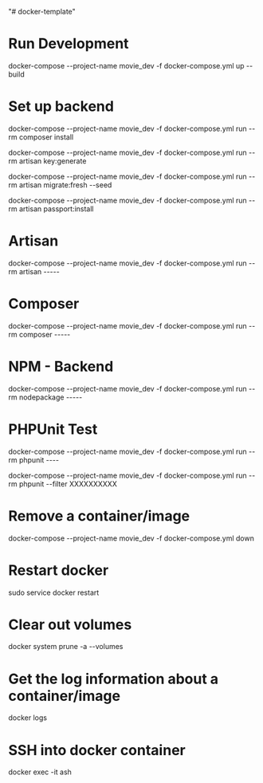 "# docker-template"

# Run Development

docker-compose --project-name movie_dev -f docker-compose.yml up --build

# Set up backend

docker-compose --project-name movie_dev -f docker-compose.yml run --rm composer install

docker-compose --project-name movie_dev -f docker-compose.yml run --rm artisan key:generate

docker-compose --project-name movie_dev -f docker-compose.yml run --rm artisan migrate:fresh --seed

docker-compose --project-name movie_dev -f docker-compose.yml run --rm artisan passport:install

# Artisan

docker-compose --project-name movie_dev -f docker-compose.yml run --rm artisan -----

# Composer

docker-compose --project-name movie_dev -f docker-compose.yml run --rm composer -----

# NPM - Backend

docker-compose --project-name movie_dev -f docker-compose.yml run --rm nodepackage -----

# PHPUnit Test

docker-compose --project-name movie_dev -f docker-compose.yml run --rm phpunit ----

docker-compose --project-name movie_dev -f docker-compose.yml run --rm phpunit --filter XXXXXXXXXX

# Remove a container/image

docker-compose --project-name movie_dev -f docker-compose.yml down

# Restart docker

sudo service docker restart

# Clear out volumes

docker system prune -a --volumes

# Get the log information about a container/image

docker logs <id>

# SSH into docker container

docker exec -it <name> ash
